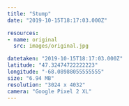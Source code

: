 ```yaml
---
title: "Stump"
date: "2019-10-15T18:17:03.000Z"

resources:
- name: original
  src: images/original.jpg

datetaken: "2019-10-15T18:17:03.000Z"
latitude: "47.32474722222223"
longitude: "-68.08988055555555"
size: "6.94 MB"
resolution: "3024 x 4032"
camera: "Google Pixel 2 XL"
---
```

